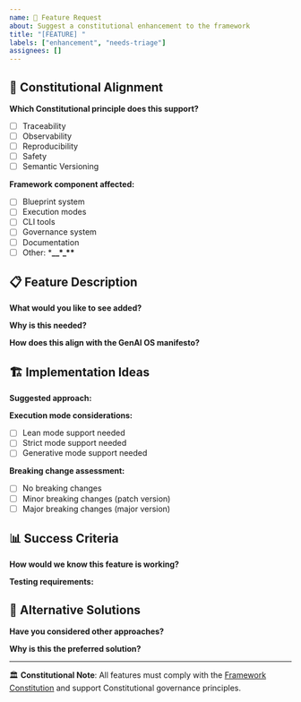 ```yaml
---
name: 🚀 Feature Request
about: Suggest a constitutional enhancement to the framework
title: "[FEATURE] "
labels: ["enhancement", "needs-triage"]
assignees: []
---
```


## 🎯 Constitutional Alignment

**Which Constitutional principle does this support?**

- [ ] Traceability
- [ ] Observability
- [ ] Reproducibility
- [ ] Safety
- [ ] Semantic Versioning

**Framework component affected:**

- [ ] Blueprint system
- [ ] Execution modes
- [ ] CLI tools
- [ ] Governance system
- [ ] Documentation
- [ ] Other: \***\_\_\*\_\*\***

## 📋 Feature Description

**What would you like to see added?**

<!-- Clear description of the proposed feature -->

**Why is this needed?**

<!-- The problem this solves or value it adds -->

**How does this align with the GenAI OS manifesto?**

<!-- Reference specific manifesto principles -->

## 🏗️ Implementation Ideas

**Suggested approach:**

<!-- Your ideas for how this could be implemented -->

**Execution mode considerations:**

- [ ] Lean mode support needed
- [ ] Strict mode support needed
- [ ] Generative mode support needed

**Breaking change assessment:**

- [ ] No breaking changes
- [ ] Minor breaking changes (patch version)
- [ ] Major breaking changes (major version)

## 📊 Success Criteria

**How would we know this feature is working?**

<!-- Measurable outcomes -->

**Testing requirements:**

<!-- What tests would validate this feature -->

## 🔄 Alternative Solutions

**Have you considered other approaches?**

<!-- Other ways to solve this problem -->

**Why is this the preferred solution?**

<!-- Rationale for this specific approach -->

---

🏛️ __Constitutional Note__: All features must comply with the [Framework Constitution](../CONSTITUTION.md) and support
Constitutional governance principles.
